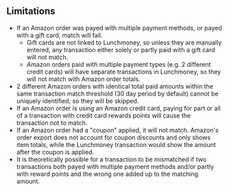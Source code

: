 ## Limitations

- If an Amazon order was payed with multiple payment methods, or payed with a gift card, match will fail.
  - Gift cards are not linked to Lunchmoney, so unless they are manually entered, any transaction either solely or partly paid with a gift card will not match.
  - Amazon orders paid with multiple payment types (e.g. 2 different credit cards) will have separate transactions in Lunchmoney, so they will not match with Amazon order totals.
- 2 different Amazon orders with identical total paid amounts within the same transaction match threshold (30 day period by default) cannot be uniquely identified, so they will be skipped.
- If an Amazon order is using an Amazon credit card, paying for part or all of a transaction with credit card rewards points will cause the transaction not to match.
- If an Amazon order had a "coupon" applied, it will not match. Amazon's order export does not account for coupon discounts and only shows item totals, while the Lunchmoney transaction would show the amount after the coupon is applied.
- It is theoretically possible for a transaction to be mismatched if two transactions both payed with multiple payment methods and/or partly with reward points and the wrong one added up to the matching amount.
